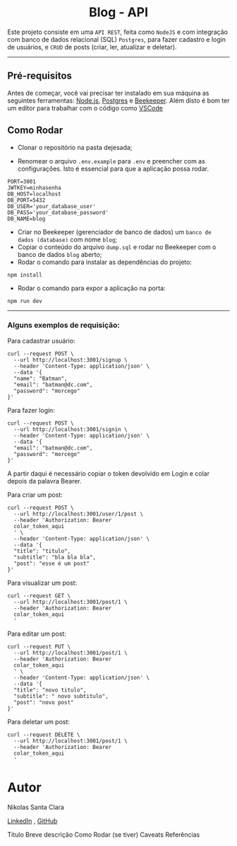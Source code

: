 <h1 align="center">Blog - API</h1>

Este projeto consiste em uma `API REST`, feita como `NodeJS` e com integração com banco de dados relacional (SQL)  `Postgres`, para fazer cadastro e login de usuários, e `CRUD` de posts (criar, ler, atualizar e deletar).

<hr/>

## Pré-requisitos

Antes de começar, você vai precisar ter instalado em sua máquina as seguintes ferramentas: [Node.js](https://nodejs.org/en/), [Postgres](https://www.postgresql.org/download/) e [Beekeeper](https://www.beekeeperstudio.io/get).
Além disto é bom ter um editor para trabalhar com o código como [VSCode](https://code.visualstudio.com/)


## Como Rodar

- Clonar o repositório na pasta dejesada;

- Renomear o arquivo `.env.example` para `.env` e preencher com as configurações. Isto é essencial para que a aplicação possa rodar.
```
PORT=3001
JWTKEY=minhasenha
DB_HOST=localhost
DB_PORT=5432
DB_USER='your_database_user'
DB_PASS='your_database_password'
DB_NAME=blog
```
- Criar no Beekeeper (gerenciador de banco de dados) um `banco de dados (database)` com nome `blog`;
- Copiar o conteúdo do arquivo `dump.sql` e rodar no Beekeeper com o banco de dados `blog` aberto;
- Rodar o comando para instalar as dependências do projeto:
```
npm install
```
- Rodar o comando para expor a aplicação na porta:
```
npm run dev
```

<hr/>

### Alguns exemplos de requisição:
Para cadastrar usuário:
```
curl --request POST \
  --url http://localhost:3001/signup \
  --header 'Content-Type: application/json' \
  --data '{
  "name": "Batman",
  "email": "batman@dc.com",
  "password": "morcego"
}'
```
Para fazer login:
```
curl --request POST \
  --url http://localhost:3001/signin \
  --header 'Content-Type: application/json' \
  --data '{
  "email": "batman@dc.com",
  "password": "morcego"
}'
```

A partir daqui é necessário copiar o token devolvido em Login e colar depois da palavra Bearer.

Para criar um post:
```
curl --request POST \
  --url http://localhost:3001/user/1/post \
  --header 'Authorization: Bearer
  colar_token_aqui
  ' \
  --header 'Content-Type: application/json' \
  --data '{
  "title": "titulo",
  "subtitle": "bla bla bla",
  "post": "esse é um post"
}'
```
Para visualizar um post:
```
curl --request GET \
  --url http://localhost:3001/post/1 \
  --header 'Authorization: Bearer
  colar_token_aqui
  '
```
Para editar um post:
```
curl --request PUT \
  --url http://localhost:3001/post/1 \
  --header 'Authorization: Bearer
  colar_token_aqui
  ' \
  --header 'Content-Type: application/json' \
  --data '{
  "title": "novo titulo",
  "subtitle": " novo subtitulo",
  "post": "novo post"
}'
```
Para deletar um post:
```
curl --request DELETE \
  --url http://localhost:3001/post/1 \
  --header 'Authorization: Bearer
  colar_token_aqui
  '
```


# Autor

Nikolas Santa Clara

[LinkedIn](https://www.linkedin.com/in/nikolas-desenvolvedor/) ,
[GitHub](https://github.com/nikolassco)

<!-- ## Utilize o projeto [Blog - FE](https://portfolionikolas.vercel.app) para ter toda a experiência. -->





Titulo
Breve descrição
Como Rodar
(se tiver)
Caveats
Referências
